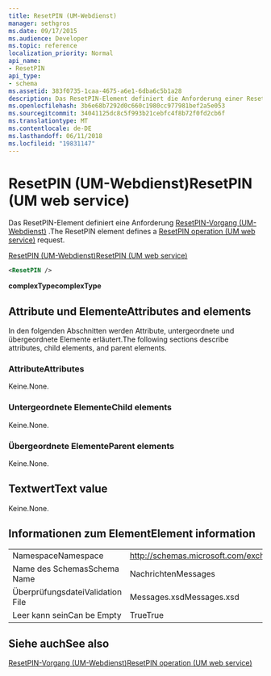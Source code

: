 ```yaml
---
title: ResetPIN (UM-Webdienst)
manager: sethgros
ms.date: 09/17/2015
ms.audience: Developer
ms.topic: reference
localization_priority: Normal
api_name:
- ResetPIN
api_type:
- schema
ms.assetid: 383f0735-1caa-4675-a6e1-6dba6c5b1a28
description: Das ResetPIN-Element definiert die Anforderung einer ResetPIN-Operation (UM-Webdienst).
ms.openlocfilehash: 3b6e68b7292d0c660c1980cc977981bef2a5e053
ms.sourcegitcommit: 34041125dc8c5f993b21cebfc4f8b72f0fd2cb6f
ms.translationtype: MT
ms.contentlocale: de-DE
ms.lasthandoff: 06/11/2018
ms.locfileid: "19831147"
---
```

# <a name="resetpin-um-web-service"></a><span data-ttu-id="2d696-103">ResetPIN (UM-Webdienst)</span><span class="sxs-lookup"><span data-stu-id="2d696-103">ResetPIN (UM web service)</span></span>

<span data-ttu-id="2d696-104">Das ResetPIN-Element definiert eine Anforderung [ResetPIN-Vorgang (UM-Webdienst)](resetpin-operation-um-web-service.md) .</span><span class="sxs-lookup"><span data-stu-id="2d696-104">The ResetPIN element defines a [ResetPIN operation (UM web service)](resetpin-operation-um-web-service.md) request.</span></span> 
  
[<span data-ttu-id="2d696-105">ResetPIN (UM-Webdienst)</span><span class="sxs-lookup"><span data-stu-id="2d696-105">ResetPIN (UM web service)</span></span>](resetpin-um-web-service.md)
  
```xml
<ResetPIN />
```

 <span data-ttu-id="2d696-106">**complexType**</span><span class="sxs-lookup"><span data-stu-id="2d696-106">**complexType**</span></span>
## <a name="attributes-and-elements"></a><span data-ttu-id="2d696-107">Attribute und Elemente</span><span class="sxs-lookup"><span data-stu-id="2d696-107">Attributes and elements</span></span>

<span data-ttu-id="2d696-108">In den folgenden Abschnitten werden Attribute, untergeordnete und übergeordnete Elemente erläutert.</span><span class="sxs-lookup"><span data-stu-id="2d696-108">The following sections describe attributes, child elements, and parent elements.</span></span>
  
### <a name="attributes"></a><span data-ttu-id="2d696-109">Attribute</span><span class="sxs-lookup"><span data-stu-id="2d696-109">Attributes</span></span>

<span data-ttu-id="2d696-110">Keine.</span><span class="sxs-lookup"><span data-stu-id="2d696-110">None.</span></span>
  
### <a name="child-elements"></a><span data-ttu-id="2d696-111">Untergeordnete Elemente</span><span class="sxs-lookup"><span data-stu-id="2d696-111">Child elements</span></span>

<span data-ttu-id="2d696-112">Keine.</span><span class="sxs-lookup"><span data-stu-id="2d696-112">None.</span></span>
  
### <a name="parent-elements"></a><span data-ttu-id="2d696-113">Übergeordnete Elemente</span><span class="sxs-lookup"><span data-stu-id="2d696-113">Parent elements</span></span>

<span data-ttu-id="2d696-114">Keine.</span><span class="sxs-lookup"><span data-stu-id="2d696-114">None.</span></span>
  
## <a name="text-value"></a><span data-ttu-id="2d696-115">Textwert</span><span class="sxs-lookup"><span data-stu-id="2d696-115">Text value</span></span>

<span data-ttu-id="2d696-116">Keine.</span><span class="sxs-lookup"><span data-stu-id="2d696-116">None.</span></span>
  
## <a name="element-information"></a><span data-ttu-id="2d696-117">Informationen zum Element</span><span class="sxs-lookup"><span data-stu-id="2d696-117">Element information</span></span>

|||
|:-----|:-----|
|<span data-ttu-id="2d696-118">Namespace</span><span class="sxs-lookup"><span data-stu-id="2d696-118">Namespace</span></span>  <br/> |http://schemas.microsoft.com/exchange/services/2006/messages  <br/> |
|<span data-ttu-id="2d696-119">Name des Schemas</span><span class="sxs-lookup"><span data-stu-id="2d696-119">Schema Name</span></span>  <br/> |<span data-ttu-id="2d696-120">Nachrichten</span><span class="sxs-lookup"><span data-stu-id="2d696-120">Messages</span></span>  <br/> |
|<span data-ttu-id="2d696-121">Überprüfungsdatei</span><span class="sxs-lookup"><span data-stu-id="2d696-121">Validation File</span></span>  <br/> |<span data-ttu-id="2d696-122">Messages.xsd</span><span class="sxs-lookup"><span data-stu-id="2d696-122">Messages.xsd</span></span>  <br/> |
|<span data-ttu-id="2d696-123">Leer kann sein</span><span class="sxs-lookup"><span data-stu-id="2d696-123">Can be Empty</span></span>  <br/> |<span data-ttu-id="2d696-124">True</span><span class="sxs-lookup"><span data-stu-id="2d696-124">True</span></span>  <br/> |
   
## <a name="see-also"></a><span data-ttu-id="2d696-125">Siehe auch</span><span class="sxs-lookup"><span data-stu-id="2d696-125">See also</span></span>



[<span data-ttu-id="2d696-126">ResetPIN-Vorgang (UM-Webdienst)</span><span class="sxs-lookup"><span data-stu-id="2d696-126">ResetPIN operation (UM web service)</span></span>](resetpin-operation-um-web-service.md)

